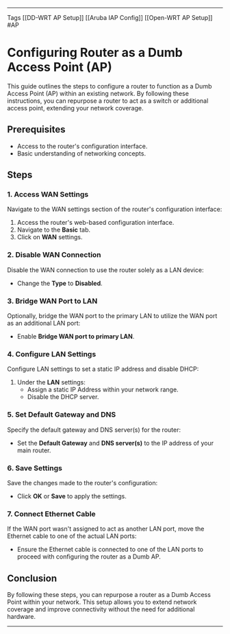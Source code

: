 

---
Tags [[DD-WRT AP Setup]] [[Aruba IAP Config]] [[Open-WRT AP Setup]]
#AP 
# Configuring Router as a Dumb Access Point (AP)

This guide outlines the steps to configure a router to function as a Dumb Access Point (AP) within an existing network. By following these instructions, you can repurpose a router to act as a switch or additional access point, extending your network coverage.

## Prerequisites

- Access to the router's configuration interface.
- Basic understanding of networking concepts.

## Steps

### 1. Access WAN Settings

Navigate to the WAN settings section of the router's configuration interface:

1. Access the router's web-based configuration interface.
2. Navigate to the **Basic** tab.
3. Click on **WAN** settings.

### 2. Disable WAN Connection

Disable the WAN connection to use the router solely as a LAN device:

- Change the **Type** to **Disabled**.

### 3. Bridge WAN Port to LAN

Optionally, bridge the WAN port to the primary LAN to utilize the WAN port as an additional LAN port:

- Enable **Bridge WAN port to primary LAN**.

### 4. Configure LAN Settings

Configure LAN settings to set a static IP address and disable DHCP:

1. Under the **LAN** settings:
   - Assign a static IP Address within your network range.
   - Disable the DHCP server.

### 5. Set Default Gateway and DNS

Specify the default gateway and DNS server(s) for the router:

- Set the **Default Gateway** and **DNS server(s)** to the IP address of your main router.

### 6. Save Settings

Save the changes made to the router's configuration:

- Click **OK** or **Save** to apply the settings.

### 7. Connect Ethernet Cable

If the WAN port wasn't assigned to act as another LAN port, move the Ethernet cable to one of the actual LAN ports:

- Ensure the Ethernet cable is connected to one of the LAN ports to proceed with configuring the router as a Dumb AP.

## Conclusion

By following these steps, you can repurpose a router as a Dumb Access Point within your network. This setup allows you to extend network coverage and improve connectivity without the need for additional hardware.

---
